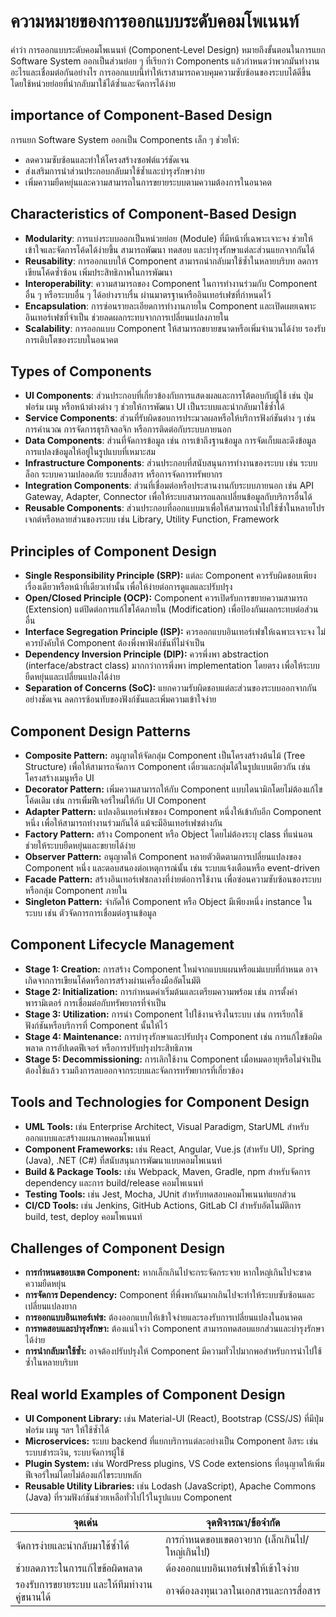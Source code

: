 # ความหมายของการออกแบบระดับคอมโพเนนท์

คำว่า การออกแบบระดับคอมโพเนนท์ (Component‑Level Design) หมายถึงขั้นตอนในการแยก Software System ออกเป็นส่วนย่อย ๆ ที่เรียกว่า Components แล้วกำหนดว่าพวกมันทำงานอะไรและเชื่อมต่อกันอย่างไร การออกแบบนี้ทำให้เราสามารถควบคุมความซับซ้อนของระบบได้ดีขึ้น โดยใช้หน่วยย่อยที่นำกลับมาใช้ได้ซ้ำและจัดการได้ง่าย

## importance of Component-Based Design

การแยก Software System ออกเป็น Components เล็ก ๆ ช่วยให้:
- ลดความซับซ้อนและทำให้โครงสร้างซอฟต์แวร์ชัดเจน
- ส่งเสริมการนำส่วนประกอบกลับมาใช้ซ้ำและบำรุงรักษาง่าย
- เพิ่มความยืดหยุ่นและความสามารถในการขยายระบบตามความต้องการในอนาคต

## Characteristics of Component-Based Design
- **Modularity**: การแบ่งระบบออกเป็นหน่วยย่อย (Module) ที่มีหน้าที่เฉพาะเจาะจง ช่วยให้เข้าใจและจัดการโค้ดได้ง่ายขึ้น สามารถพัฒนา ทดสอบ และบำรุงรักษาแต่ละส่วนแยกจากกันได้
- **Reusability**: การออกแบบให้ Component สามารถนำกลับมาใช้ซ้ำในหลายบริบท ลดการเขียนโค้ดซ้ำซ้อน เพิ่มประสิทธิภาพในการพัฒนา
- **Interoperability**: ความสามารถของ Component ในการทำงานร่วมกับ Component อื่น ๆ หรือระบบอื่น ๆ ได้อย่างราบรื่น ผ่านมาตรฐานหรืออินเทอร์เฟซที่กำหนดไว้
- **Encapsulation**: การซ่อนรายละเอียดการทำงานภายใน Component และเปิดเผยเฉพาะอินเทอร์เฟซที่จำเป็น ช่วยลดผลกระทบจากการเปลี่ยนแปลงภายใน
- **Scalability**: การออกแบบ Component ให้สามารถขยายขนาดหรือเพิ่มจำนวนได้ง่าย รองรับการเติบโตของระบบในอนาคต

## Types of Components
- **UI Components**: ส่วนประกอบที่เกี่ยวข้องกับการแสดงผลและการโต้ตอบกับผู้ใช้ เช่น ปุ่ม ฟอร์ม เมนู หรือหน้าต่างต่าง ๆ ช่วยให้การพัฒนา UI เป็นระบบและนำกลับมาใช้ซ้ำได้
- **Service Components**: ส่วนที่รับผิดชอบการประมวลผลหรือให้บริการฟังก์ชันต่าง ๆ เช่น การคำนวณ การจัดการธุรกิจลอจิก หรือการติดต่อกับระบบภายนอก
- **Data Components**: ส่วนที่จัดการข้อมูล เช่น การเข้าถึงฐานข้อมูล การจัดเก็บและดึงข้อมูล การแปลงข้อมูลให้อยู่ในรูปแบบที่เหมาะสม
- **Infrastructure Components**: ส่วนประกอบที่สนับสนุนการทำงานของระบบ เช่น ระบบล็อก ระบบความปลอดภัย ระบบสื่อสาร หรือการจัดการทรัพยากร
- **Integration Components**: ส่วนที่เชื่อมต่อหรือประสานงานกับระบบภายนอก เช่น API Gateway, Adapter, Connector เพื่อให้ระบบสามารถแลกเปลี่ยนข้อมูลกับบริการอื่นได้
- **Reusable Components**: ส่วนประกอบที่ออกแบบมาเพื่อให้สามารถนำไปใช้ซ้ำในหลายโปรเจกต์หรือหลายส่วนของระบบ เช่น Library, Utility Function, Framework

## Principles of Component Design
- **Single Responsibility Principle (SRP):** แต่ละ Component ควรรับผิดชอบเพียงเรื่องเดียวหรือหน้าที่เดียวเท่านั้น เพื่อให้ง่ายต่อการดูแลและปรับปรุง
- **Open/Closed Principle (OCP):** Component ควรเปิดรับการขยายความสามารถ (Extension) แต่ปิดต่อการแก้ไขโค้ดภายใน (Modification) เพื่อป้องกันผลกระทบต่อส่วนอื่น
- **Interface Segregation Principle (ISP):** ควรออกแบบอินเทอร์เฟซให้เฉพาะเจาะจง ไม่ควรบังคับให้ Component ต้องพึ่งพาฟังก์ชันที่ไม่จำเป็น
- **Dependency Inversion Principle (DIP):** ควรพึ่งพา abstraction (interface/abstract class) มากกว่าการพึ่งพา implementation โดยตรง เพื่อให้ระบบยืดหยุ่นและเปลี่ยนแปลงได้ง่าย
- **Separation of Concerns (SoC):** แยกความรับผิดชอบแต่ละส่วนของระบบออกจากกันอย่างชัดเจน ลดการซ้อนทับของฟังก์ชันและเพิ่มความเข้าใจง่าย

## Component Design Patterns
- **Composite Pattern:** อนุญาตให้จัดกลุ่ม Component เป็นโครงสร้างต้นไม้ (Tree Structure) เพื่อให้สามารถจัดการ Component เดี่ยวและกลุ่มได้ในรูปแบบเดียวกัน เช่น โครงสร้างเมนูหรือ UI
- **Decorator Pattern:** เพิ่มความสามารถให้กับ Component แบบไดนามิกโดยไม่ต้องแก้ไขโค้ดเดิม เช่น การเพิ่มฟีเจอร์ใหม่ให้กับ UI Component
- **Adapter Pattern:** แปลงอินเทอร์เฟซของ Component หนึ่งให้เข้ากับอีก Component หนึ่ง เพื่อให้สามารถทำงานร่วมกันได้ แม้จะมีอินเทอร์เฟซต่างกัน
- **Factory Pattern:** สร้าง Component หรือ Object โดยไม่ต้องระบุ class ที่แน่นอน ช่วยให้ระบบยืดหยุ่นและขยายได้ง่าย
- **Observer Pattern:** อนุญาตให้ Component หลายตัวติดตามการเปลี่ยนแปลงของ Component หนึ่ง และตอบสนองต่อเหตุการณ์นั้น เช่น ระบบแจ้งเตือนหรือ event-driven
- **Facade Pattern:** สร้างอินเทอร์เฟซกลางที่ง่ายต่อการใช้งาน เพื่อซ่อนความซับซ้อนของระบบหรือกลุ่ม Component ภายใน
- **Singleton Pattern:** จำกัดให้ Component หรือ Object มีเพียงหนึ่ง instance ในระบบ เช่น ตัวจัดการการเชื่อมต่อฐานข้อมูล

## Component Lifecycle Management
- **Stage 1: Creation:** การสร้าง Component ใหม่จากแบบแผนหรือแม่แบบที่กำหนด อาจเกิดจากการเขียนโค้ดหรือการสร้างผ่านเครื่องมืออัตโนมัติ
- **Stage 2: Initialization:** การกำหนดค่าเริ่มต้นและเตรียมความพร้อม เช่น การตั้งค่าพารามิเตอร์ การเชื่อมต่อกับทรัพยากรที่จำเป็น
- **Stage 3: Utilization:** การนำ Component ไปใช้งานจริงในระบบ เช่น การเรียกใช้ฟังก์ชันหรือบริการที่ Component นั้นให้ไว้
- **Stage 4: Maintenance:** การบำรุงรักษาและปรับปรุง Component เช่น การแก้ไขข้อผิดพลาด การอัปเดตฟีเจอร์ หรือการปรับปรุงประสิทธิภาพ
- **Stage 5: Decommissioning:** การเลิกใช้งาน Component เมื่อหมดอายุหรือไม่จำเป็นต้องใช้แล้ว รวมถึงการลบออกจากระบบและจัดการทรัพยากรที่เกี่ยวข้อง

## Tools and Technologies for Component Design
- **UML Tools:** เช่น Enterprise Architect, Visual Paradigm, StarUML สำหรับออกแบบและสร้างแผนภาพคอมโพเนนท์
- **Component Frameworks:** เช่น React, Angular, Vue.js (สำหรับ UI), Spring (Java), .NET (C#) ที่สนับสนุนการพัฒนาแบบคอมโพเนนท์
- **Build & Package Tools:** เช่น Webpack, Maven, Gradle, npm สำหรับจัดการ dependency และการ build/release คอมโพเนนท์
- **Testing Tools:** เช่น Jest, Mocha, JUnit สำหรับทดสอบคอมโพเนนท์แยกส่วน
- **CI/CD Tools:** เช่น Jenkins, GitHub Actions, GitLab CI สำหรับอัตโนมัติการ build, test, deploy คอมโพเนนท์

## Challenges of Component Design
- **การกำหนดขอบเขต Component:** หากเล็กเกินไปจะกระจัดกระจาย หากใหญ่เกินไปจะขาดความยืดหยุ่น
- **การจัดการ Dependency:** Component ที่พึ่งพากันมากเกินไปจะทำให้ระบบซับซ้อนและเปลี่ยนแปลงยาก
- **การออกแบบอินเทอร์เฟซ:** ต้องออกแบบให้เข้าใจง่ายและรองรับการเปลี่ยนแปลงในอนาคต
- **การทดสอบและบำรุงรักษา:** ต้องแน่ใจว่า Component สามารถทดสอบแยกส่วนและบำรุงรักษาได้ง่าย
- **การนำกลับมาใช้ซ้ำ:** อาจต้องปรับปรุงให้ Component มีความทั่วไปมากพอสำหรับการนำไปใช้ซ้ำในหลายบริบท

## Real world Examples of Component Design
- **UI Component Library:** เช่น Material-UI (React), Bootstrap (CSS/JS) ที่มีปุ่ม ฟอร์ม เมนู ฯลฯ ให้ใช้ซ้ำได้
- **Microservices:** ระบบ backend ที่แยกบริการแต่ละอย่างเป็น Component อิสระ เช่น ระบบชำระเงิน, ระบบจัดการผู้ใช้
- **Plugin System:** เช่น WordPress plugins, VS Code extensions ที่อนุญาตให้เพิ่มฟีเจอร์ใหม่โดยไม่ต้องแก้ไขระบบหลัก
- **Reusable Utility Libraries:** เช่น Lodash (JavaScript), Apache Commons (Java) ที่รวมฟังก์ชันช่วยเหลือทั่วไปไว้ในรูปแบบ Component


| จุดเด่น                               | จุดพิจารณา/ข้อจำกัด                          |
| ----------------------------------- | --------------------------------------- |
| จัดการง่ายและนำกลับมาใช้ซ้ำได้              | การกำหนดขอบเขตอาจยาก (เล็กเกินไป/ใหญ่เกินไป) |
| ช่วยลดภาระในการแก้ไขข้อผิดพลาด          | ต้องออกแบบอินเทอร์เฟซให้เข้าใจง่าย            |
| รองรับการขยายระบบ และให้ทีมทำงานคู่ขนานได้ | อาจต้องลงทุนเวลาในเอกสารและการสื่อสาร       |

